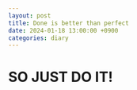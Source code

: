 ```yaml
---
layout: post
title: Done is better than perfect
date: 2024-01-18 13:00:00 +0900
categories: diary
---
```


# SO JUST DO IT!
